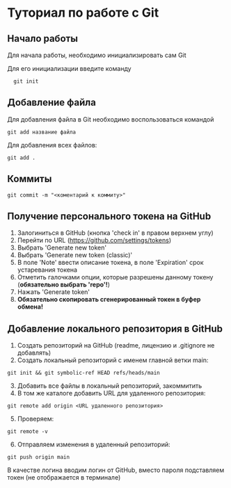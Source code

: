 # Туториал по работе с Git

## Начало работы

Для начала работы, необходимо инициализировать сам Git

Для его инициализации введите команду 

```
  git init
```

## Добавление файла

Для добавления файла в Git необходимо воспользоваться командой 

```
git add название файла
```

Для добавления всех файлов:

```
git add .
```

## Коммиты

```
git commit -m "<коментарий к коммиту>"
```

## Получение персонального токена на GitHub

1. Залогиниться в GitHub (кнопка 'check in' в правом верхнем углу)
2. Перейти по URL (https://github.com/settings/tokens)
3. Выбрать 'Generate new token'
4. Выбрать 'Generate new token (classic)'
5. В поле 'Note' ввести описание токена, в поле 'Expiration' срок устаревания токена
6. Отметить галочками опции, которые разрешены данному токену (**обязательно выбрать 'repo'!**)
7. Нажать 'Generate token'
8. **Обязательно скопировать сгенерированный токен в буфер обмена!**

## Добавление локального репозитория в GitHub

1. Создать репозиторий на GitHub (readme, лицензию и .gitignore не добавлять)
2. Создать локальный репозиторий с именем главной ветки main:

```
git init && git symbolic-ref HEAD refs/heads/main
```

3. Добавить все файлы в локальный репозиторий, закоммитить
4. В том же каталоге добавить URL для удаленного репозитория:

```
git remote add origin <URL удаленного репозитория>
```

5. Проверяем:

```
git remote -v
```

6. Отправляем изменения в удаленный репозиторий:

```
git push origin main
```

В качестве логина вводим логин от GitHub, вместо пароля подставляем токен (не отображается в терминале)
